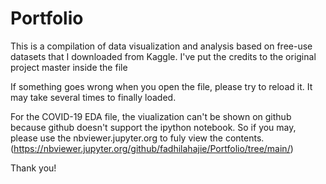 # Portfolio
This is a compilation of data visualization and analysis based on free-use datasets that I downloaded from Kaggle.
I've put the credits to the original project master inside the file

If something goes wrong when you open the file, please try to reload it. It may take several times to finally loaded.

For the COVID-19 EDA file, the viualization can't be shown on github because github doesn't support the ipython notebook. So if you may, please use the nbviewer.jupyter.org to fuly view the contents. (https://nbviewer.jupyter.org/github/fadhilahajie/Portfolio/tree/main/)

Thank you!

